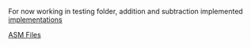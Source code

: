 For now working in testing folder, addition and subtraction implemented
[implementations](testing)

[ASM Files](testing/asm)